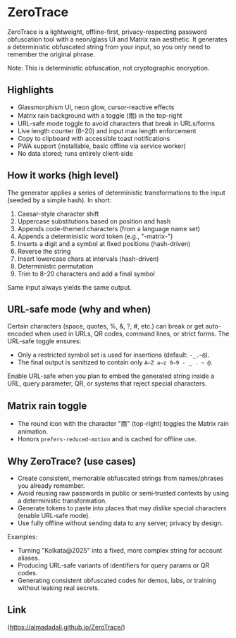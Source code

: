 # ZeroTrace

ZeroTrace is a lightweight, offline-first, privacy-respecting password obfuscation tool with a neon/glass UI and Matrix rain aesthetic. It generates a deterministic obfuscated string from your input, so you only need to remember the original phrase.

Note: This is deterministic obfuscation, not cryptographic encryption.

## Highlights
- Glassmorphism UI, neon glow, cursor-reactive effects
- Matrix rain background with a toggle (雨) in the top-right
- URL-safe mode toggle to avoid characters that break in URLs/forms
- Live length counter (8–20) and input max length enforcement
- Copy to clipboard with accessible toast notifications
- PWA support (installable, basic offline via service worker)
- No data stored; runs entirely client-side

## How it works (high level)
The generator applies a series of deterministic transformations to the input (seeded by a simple hash). In short:
1. Caesar-style character shift
2. Uppercase substitutions based on position and hash
3. Appends code-themed characters (from a language name set)
4. Appends a deterministic word token (e.g., "-matrix-")
5. Inserts a digit and a symbol at fixed positions (hash-driven)
6. Reverse the string
7. Insert lowercase chars at intervals (hash-driven)
8. Deterministic permutation
9. Trim to 8–20 characters and add a final symbol

Same input always yields the same output.

## URL-safe mode (why and when)
Certain characters (space, quotes, %, &, ?, #, etc.) can break or get auto-encoded when used in URLs, QR codes, command lines, or strict forms. The URL-safe toggle ensures:
- Only a restricted symbol set is used for insertions (default: `-_.~@`).
- The final output is sanitized to contain only `A–Z a–z 0–9 - _ . ~ @`.

Enable URL-safe when you plan to embed the generated string inside a URL, query parameter, QR, or systems that reject special characters.

## Matrix rain toggle
- The round icon with the character "雨" (top-right) toggles the Matrix rain animation.
- Honors `prefers-reduced-motion` and is cached for offline use.

## Why ZeroTrace? (use cases)
- Create consistent, memorable obfuscated strings from names/phrases you already remember.
- Avoid reusing raw passwords in public or semi‑trusted contexts by using a deterministic transformation.
- Generate tokens to paste into places that may dislike special characters (enable URL‑safe mode).
- Use fully offline without sending data to any server; privacy by design.

Examples:
- Turning "Kolkata@2025" into a fixed, more complex string for account aliases.
- Producing URL‑safe variants of identifiers for query params or QR codes.
- Generating consistent obfuscated codes for demos, labs, or training without leaking real secrets.

## Link
  (https://almadadali.github.io/ZeroTrace/)



